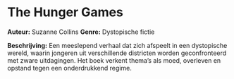 # The Hunger Games

**Auteur:** Suzanne Collins
**Genre:** Dystopische fictie

**Beschrijving:**
Een meeslepend verhaal dat zich afspeelt in een dystopische wereld, waarin jongeren uit verschillende districten worden geconfronteerd met zware uitdagingen. Het boek verkent thema’s als moed, overleven en opstand tegen een onderdrukkend regime.